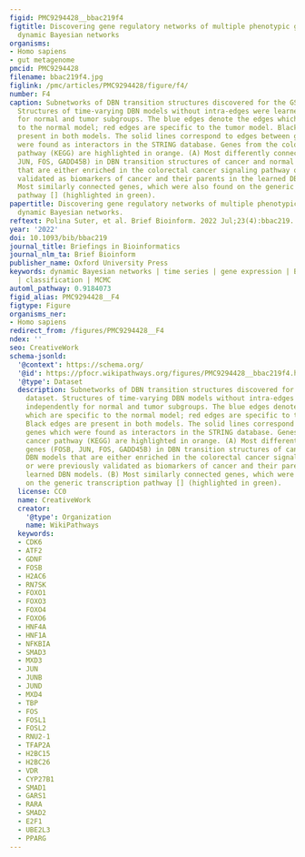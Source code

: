```yaml
---
figid: PMC9294428__bbac219f4
figtitle: Discovering gene regulatory networks of multiple phenotypic groups using
  dynamic Bayesian networks
organisms:
- Homo sapiens
- gut metagenome
pmcid: PMC9294428
filename: bbac219f4.jpg
figlink: /pmc/articles/PMC9294428/figure/f4/
number: F4
caption: Subnetworks of DBN transition structures discovered for the GSE37182 dataset.
  Structures of time-varying DBN models without intra-edges were learned independently
  for normal and tumor subgroups. The blue edges denote the edges which are specific
  to the normal model; red edges are specific to the tumor model. Black edges are
  present in both models. The solid lines correspond to edges between genes which
  were found as interactors in the STRING database. Genes from the colorectal cancer
  pathway (KEGG) are highlighted in orange. (A) Most differently connected genes (FOSB,
  JUN, FOS, GADD45B) in DBN transition structures of cancer and normal DBN models
  that are either enriched in the colorectal cancer signaling pathway or were previously
  validated as biomarkers of cancer and their parents in the learned DBN models. (B)
  Most similarly connected genes, which were also found on the generic transcription
  pathway [] (highlighted in green).
papertitle: Discovering gene regulatory networks of multiple phenotypic groups using
  dynamic Bayesian networks.
reftext: Polina Suter, et al. Brief Bioinform. 2022 Jul;23(4):bbac219.
year: '2022'
doi: 10.1093/bib/bbac219
journal_title: Briefings in Bioinformatics
journal_nlm_ta: Brief Bioinform
publisher_name: Oxford University Press
keywords: dynamic Bayesian networks | time series | gene expression | Bayesian learning
  | classification | MCMC
automl_pathway: 0.9184073
figid_alias: PMC9294428__F4
figtype: Figure
organisms_ner:
- Homo sapiens
redirect_from: /figures/PMC9294428__F4
ndex: ''
seo: CreativeWork
schema-jsonld:
  '@context': https://schema.org/
  '@id': https://pfocr.wikipathways.org/figures/PMC9294428__bbac219f4.html
  '@type': Dataset
  description: Subnetworks of DBN transition structures discovered for the GSE37182
    dataset. Structures of time-varying DBN models without intra-edges were learned
    independently for normal and tumor subgroups. The blue edges denote the edges
    which are specific to the normal model; red edges are specific to the tumor model.
    Black edges are present in both models. The solid lines correspond to edges between
    genes which were found as interactors in the STRING database. Genes from the colorectal
    cancer pathway (KEGG) are highlighted in orange. (A) Most differently connected
    genes (FOSB, JUN, FOS, GADD45B) in DBN transition structures of cancer and normal
    DBN models that are either enriched in the colorectal cancer signaling pathway
    or were previously validated as biomarkers of cancer and their parents in the
    learned DBN models. (B) Most similarly connected genes, which were also found
    on the generic transcription pathway [] (highlighted in green).
  license: CC0
  name: CreativeWork
  creator:
    '@type': Organization
    name: WikiPathways
  keywords:
  - CDK6
  - ATF2
  - GDNF
  - FOSB
  - H2AC6
  - RN7SK
  - FOXO1
  - FOXO3
  - FOXO4
  - FOXO6
  - HNF4A
  - HNF1A
  - NFKBIA
  - SMAD3
  - MXD3
  - JUN
  - JUNB
  - JUND
  - MXD4
  - TBP
  - FOS
  - FOSL1
  - FOSL2
  - RNU2-1
  - TFAP2A
  - H2BC15
  - H2BC26
  - VDR
  - CYP27B1
  - SMAD1
  - GARS1
  - RARA
  - SMAD2
  - E2F1
  - UBE2L3
  - PPARG
---
```

